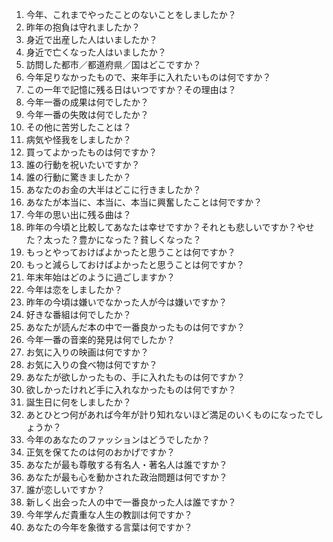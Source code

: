 1. 今年、これまでやったことのないことをしましたか？
2. 昨年の抱負は守れましたか？
3. 身近で出産した人はいましたか？
4. 身近で亡くなった人はいましたか？
5. 訪問した都市／都道府県／国はどこですか？
6. 今年足りなかったもので、来年手に入れたいものは何ですか？
7. この一年で記憶に残る日はいつですか？その理由は？
8. 今年一番の成果は何でしたか？
9. 今年一番の失敗は何でしたか？
10. その他に苦労したことは？
11. 病気や怪我をしましたか？
12. 買ってよかったものは何ですか？
13. 誰の行動を祝いたいですか？
14. 誰の行動に驚きましたか？
15. あなたのお金の大半はどこに行きましたか？
16. あなたが本当に、本当に、本当に興奮したことは何ですか？
17. 今年の思い出に残る曲は？
18. 昨年の今頃と比較してあなたは幸せですか？それとも悲しいですか？やせた？太った？豊かになった？貧しくなった？
19. もっとやっておけばよかったと思うことは何ですか？
20. もっと減らしておけばよかったと思うことは何ですか？
21. 年末年始はどのように過ごしますか？
22. 今年は恋をしましたか？
23. 昨年の今頃は嫌いでなかった人が今は嫌いですか？
24. 好きな番組は何でしたか？
25. あなたが読んだ本の中で一番良かったものは何ですか？
26. 今年一番の音楽的発見は何でしたか？
27. お気に入りの映画は何ですか？
28. お気に入りの食べ物は何ですか？
29. あなたが欲しかったもの、手に入れたものは何ですか？
30. 欲しかったけれど手に入れなかったものは何ですか？
31. 誕生日に何をしましたか？
32. あとひとつ何があれば今年が計り知れないほど満足のいくものになったでしょうか？
33. 今年のあなたのファッションはどうでしたか？
34. 正気を保てたのは何のおかげですか？
35. あなたが最も尊敬する有名人・著名人は誰ですか？
36. あなたが最も心を動かされた政治問題は何ですか？
37. 誰が恋しいですか？
38. 新しく出会った人の中で一番良かった人は誰ですか？
39. 今年学んだ貴重な人生の教訓は何ですか？
40. あなたの今年を象徴する言葉は何ですか？
